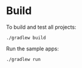# Build

To build and test all projects:

```shell
./gradlew build
```

Run the sample apps:

```shell
./gradlew run
```